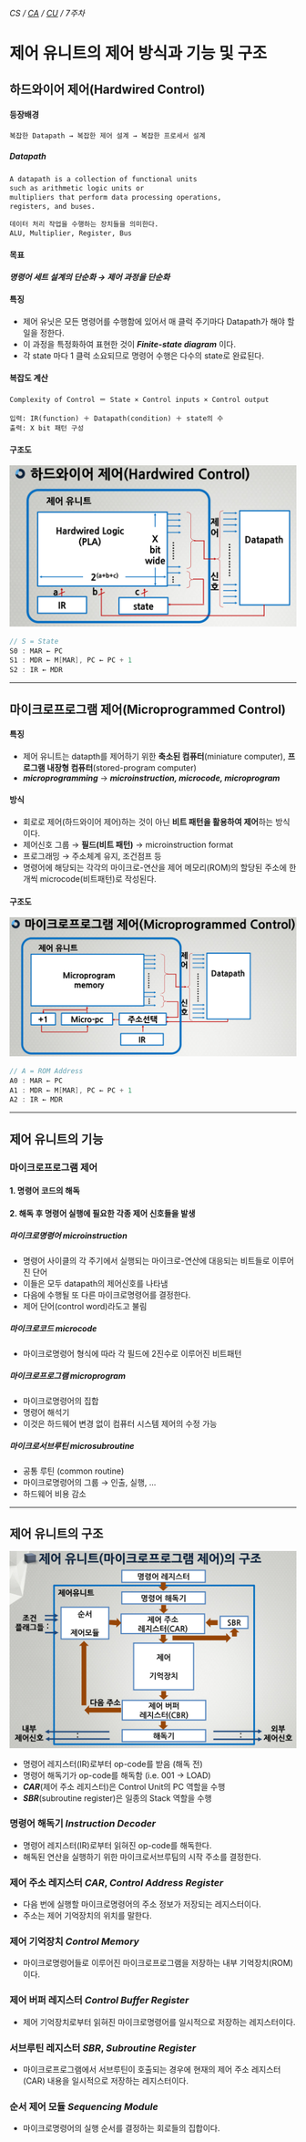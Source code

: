###### CS / [CA](../README.md) / [CU](./ControlUnit.md) / 7주차

# 제어 유니트의 제어 방식과 기능 및 구조

## 하드와이어 제어(Hardwired Control)

#### 등장배경

```
복잡한 Datapath → 복잡한 제어 설계 → 복잡한 프로세서 설계
```

##### _Datapath_

```WIKI
A datapath is a collection of functional units
such as arithmetic logic units or
multipliers that perform data processing operations,
registers, and buses.
```

```
데이터 처리 작업을 수행하는 장치들을 의미한다.
ALU, Multiplier, Register, Bus
```

#### 목표

**_명령어 세트 설계의 단순화 → 제어 과정을 단순화_**

#### 특징

-   제어 유닛은 모든 명령어를 수행함에 있어서
    매 클럭 주기마다 Datapath가 해야 할 일을 정한다.
-   이 과정을 특정화하여 표현한 것이 **_Finite-state diagram_** 이다.
-   각 state 마다 1 클럭 소요되므로 명령어 수행은
    다수의 state로 완료된다.

#### 복잡도 계산

```
Complexity of Control ＝ State × Control inputs × Control output

입력: IR(function) ＋ Datapath(condition) ＋ state의 수
출력: X bit 패턴 구성
```

#### 구조도

<p align=center>
    <img src="HardwiredControl.png">
</p>

```swift
// S = State
S0 : MAR ← PC
S1 : MDR ← M[MAR], PC ← PC + 1
S2 : IR ← MDR
```

---

## 마이크로프로그램 제어(Microprogrammed Control)

#### 특징

-   제어 유니트는 datapth를 제어하기 위한
    **축소된 컴퓨터**(miniature computer),
    **프로그램 내장형 컴퓨터**(stored-program computer)
-   **_microprogramming_** →
    **_microinstruction, microcode, microprogram_**

#### 방식

-   회로로 제어(하드와이어 제어)하는 것이 아닌
    **비트 패턴을 활용하여 제어**하는 방식이다.
-   제어신호 그룹 → **필드(비트 패턴)** → microinstruction format
-   프로그래밍 → 주소체계 유지, 조건점프 등
-   명령어에 해당되는 각각의 마이크로-연산을 제어 메모리(ROM)의
    할당된 주소에 한 개씩 microcode(비트패턴)로 작성된다.

#### 구조도

<p align=center>
    <img src="MicroprogrammedControl.png">
</p>

```swift
// A = ROM Address
A0 : MAR ← PC
A1 : MDR ← M[MAR], PC ← PC + 1
A2 : IR ← MDR
```

---

## 제어 유니트의 기능

### 마이크로프로그램 제어

#### 1. 명령어 코드의 해독

#### 2. 해독 후 명령어 실행에 필요한 각종 제어 신호들을 발생

##### 마이크로명령어 _microinstruction_

-   명령어 사이클의 각 주기에서 실행되는
    마이크로-연산에 대응되는 비트들로 이루어진 단어
-   이들은 모두 datapath의 제어신호를 나타냄
-   다음에 수행될 또 다른 마이크로명령어를 결정한다.
-   제어 단어(control word)라도고 불림

##### 마이크로코드 _microcode_

-   마이크로명령어 형식에 따라 각 필드에 2진수로 이루어진 비트패턴

##### 마이크로프로그램 _microprogram_

-   마이크로명령어의 집합
-   명령어 해석기
-   이것은 하드웨어 변경 없이
    컴퓨터 시스템 제어의 수정 가능

##### 마이크로서브루틴 _microsubroutine_

-   공통 루틴 (common routine)
-   마이크로명령어의 그룹 → 인출, 실행, ...
-   하드웨어 비용 감소

---

## 제어 유니트의 구조

<p align=center>
    <img src="ControlUnitArchitecture.png">
</p>

-   명령어 레지스터(IR)로부터 op-code를 받음 (해독 전)
-   명령어 해독기가 op-code를 해독함 (i.e. 001 → LOAD)
-   **_CAR_**(제어 주소 레지스터)은 Control Unit의 PC 역할을 수행
-   **_SBR_**(subroutine register)은 일종의 Stack 역할을 수행

### 명령어 해독기 _Instruction Decoder_

-   명령어 레지스터(IR)로부터 읽혀진 op-code를 해독한다.
-   해독된 연산을 실행하기 위한
    마이크로서브루팀의 시작 주소를 결정한다.

### 제어 주소 레지스터 _CAR_, _Control Address Register_

-   다음 번에 실행할 마이크로명령어의 주소 정보가
    저장되는 레지스터이다.
-   주소는 제어 기억장치의 위치를 말한다.

### 제어 기억장치 _Control Memory_

-   마이크로명령어들로 이루어진 마이크로프로그램을 저장하는
    내부 기억장치(ROM)이다.

### 제어 버퍼 레지스터 _Control Buffer Register_

-   제어 기억장치로부터 읽혀진 마이크로명령어를
    일시적으로 저장하는 레지스터이다.

### 서브루틴 레지스터 _SBR_, _Subroutine Register_

-   마이크로프로그램에서 서브루틴이 호출되는 경우에
    현재의 제어 주소 레지스터(CAR) 내용을
    일시적으로 저장하는 레지스터이다.

### 순서 제어 모듈 _Sequencing Module_

-   마이크로명령어의 실행 순서를 결정하는
    회로들의 집합이다.
